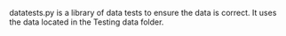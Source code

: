 datatests.py is a library of data tests to ensure the data is correct. It uses the data located in the Testing data folder.
